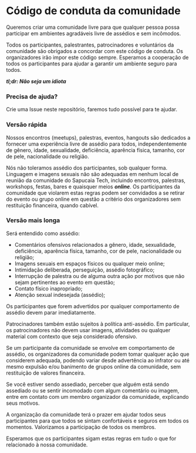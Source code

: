 # Código de conduta da comunidade
Queremos criar uma comunidade livre para que qualquer pessoa possa participar em ambientes agradáveis livre de assédios e sem incômodos.

Todos os participantes, palestrantes, patrocinadores e voluntários da comunidade são obrigados a concordar com este código de conduta. Os organizadores irão impor este código sempre. Esperamos a cooperação de todos os participantes para ajudar a garantir um ambiente seguro para todos.

***tl;dr: Não seja um idiota***

### Precisa de ajuda?
Crie uma Issue neste repositório, faremos tudo possível para te ajudar.

### Versão rápida
Nossos encontros (meetups), palestras, eventos, hangouts são dedicados a fornecer uma experiência livre de assédio para todos, independentemente de gênero, idade, sexualidade, deficiência, aparência física, tamanho, cor de pele, nacionalidade ou religião.

Nós não toleramos assédio dos participantes, sob qualquer forma.
Linguagem e imagens sexuais não são adequadas em nenhum local de reunião da comunidade do Sapucaia Tech, incluindo encontros, palestras, workshops, festas, bares e quaisquer meios ***online***.
Os participantes da comunidade que violarem estas regras podem ser convidados a se retirar do evento ou grupo online em questão a critério dos organizadores sem restituição financeira, quando cabível.

### Versão mais longa
Será entendido como assédio:

* Comentários ofensivos relacionados a gênero, idade, sexualidade, deficiência, aparência física, tamanho, cor de pele, nacionalidade ou religião;
* Imagens sexuais em espaços físicos ou qualquer meio online;
* Intimidação deliberada, perseguição, assédio fotográfico;
* Interrupção de palestra ou de alguma outra ação por motivos que não sejam pertinentes ao evento em questão;
* Contato físico inapropriado;
* Atenção sexual indesejada (assédio);

Os participantes que forem advertidos por qualquer comportamento de assédio devem parar imediatamente.

Patrocinadores também estão sujeitos à política anti-assédio. Em particular, os patrocinadores não devem usar imagens, atividades ou qualquer material com contexto que seja considerado ofensivo.

Se um participante da comunidade se envolve em comportamento de assédio, os organizadores da comunidade podem tomar qualquer ação que considerem adequada, podendo variar desde advertência ao infrator ou até mesmo expulsão e/ou banimento de grupos online da comunidade, sem restituição de valores financeira.

Se você estiver sendo assediado, perceber que alguém está sendo assediado ou se sentir incomodado com algum comentário ou imagem, entre em contato com um membro organizador da comunidade, explicando seus motivos.

A organização da comunidade terá o prazer em ajudar todos seus participantes para que todos se sintam confortáveis e seguros em todos os momentos. Valorizamos a participação de todos os membros.

Esperamos que os participantes sigam estas regras em tudo o que for relacionado à nossa comunidade.
